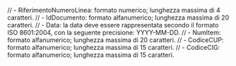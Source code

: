 // - RiferimentoNumeroLinea: formato numerico; lunghezza massima di 4 caratteri.
// - IdDocumento: formato alfanumerico; lunghezza massima di 20 caratteri.
// - Data: la data deve essere rappresentata secondo il formato ISO 8601:2004, con la seguente precisione: YYYY-MM-DD.
// - NumItem: formato alfanumerico; lunghezza massima di 20 caratteri.
// - CodiceCUP: formato alfanumerico; lunghezza massima di 15 caratteri.
// - CodiceCIG: formato alfanumerico; lunghezza massima di 15 caratteri.